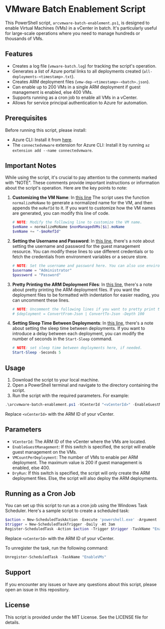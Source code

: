 # VMware Batch Enablement Script

This PowerShell script, `arcvmware-batch-enablement.ps1`, is designed to enable Virtual Machines (VMs) in a vCenter in batch. It's particularly useful for large-scale operations where you need to manage hundreds or thousands of VMs.

## Features

- Creates a log file (`vmware-batch.log`) for tracking the script's operation.
- Generates a list of Azure portal links to all deployments created (`all-deployments-<timestamp>.txt`).
- Creates ARM deployment files (`vmw-dep-<timestamp>-<batch>.json`).
- Can enable up to 200 VMs in a single ARM deployment if guest management is enabled, else 400 VMs.
- Supports running as a cron job to enable all VMs in a vCenter.
- Allows for service principal authentication to Azure for automation.

## Prerequisites

Before running this script, please install:

- Azure CLI: Install it from [here](https://docs.microsoft.com/en-us/cli/azure/install-azure-cli).
- The `connectedvmware` extension for Azure CLI: Install it by running `az extension add --name connectedvmware`.

## Important Notes

While using the script, it's crucial to pay attention to the comments marked with "NOTE". These comments provide important instructions or information about the script's operation. Here are the key points to note:

1. **Customizing the VM Name**: In [this line](./arcvmware-batch-enablement.ps1#L303)
The script uses the function `normalizeMoName` to generate a normalized name for the VM, and then appends the `moRefId` to it. If you want to customize how the VM names are generated, you can modify this line of code.

    ```powershell
    # NOTE: Modify the following line to customize the VM name.
    $vmName = normalizeMoName $nonManagedVMs[$i].moName
    $vmName += "-$moRefId"
    ```

2. **Setting the Username and Password**: In [this line](./arcvmware-batch-enablement.ps1#L316), there's a note about setting the username and password for the guest management resource. You can modify these lines to use different credentials or to fetch the credentials from environment variables or a secure store.

    ```powershell
    # NOTE: Set the username and password here. You can also use environment variables to fetch the username and password.
    $username = "Administrator"
    $password = "Password"
    ```

3. **Pretty Printing the ARM Deployment Files**: In [this line](./arcvmware-batch-enablement.ps1#L336), there's a note about pretty printing the ARM deployment files. If you want the deployment files to be formatted with indentation for easier reading, you can uncomment these lines.

    ```powershell
    # NOTE: Uncomment the following lines if you want to pretty print the ARM deployment files.
    # $deployment = ConvertFrom-Json | ConvertTo-Json -Depth 100
    ```

4. **Setting Sleep Time Between Deployments**: In [this line](./arcvmware-batch-enablement.ps1#L353), there's a note about setting the sleep time between deployments. If you want to introduce a delay between each deployment, you can modify the number of seconds in the `Start-Sleep` command.

    ```powershell
    # NOTE: set sleep time between deployments here, if needed.
    Start-Sleep -Seconds 5
    ```

## Usage

1. Download the script to your local machine.
2. Open a PowerShell terminal and navigate to the directory containing the script.
3. Run the script with the required parameters. For example:

```powershell
.\arcvmware-batch-enablement.ps1 -VCenterId "<vCenterId>" -EnableGuestManagement -VMCountPerDeployment 3 -DryRun
```

Replace `<vCenterId>` with the ARM ID of your vCenter.

## Parameters

- `VCenterId`: The ARM ID of the vCenter where the VMs are located.
- `EnableGuestManagement`: If this switch is specified, the script will enable guest management on the VMs.
- `VMCountPerDeployment`: The number of VMs to enable per ARM deployment. The maximum value is 200 if guest management is enabled, else 400.
- `DryRun`: If this switch is specified, the script will only create the ARM deployment files. Else, the script will also deploy the ARM deployments.

## Running as a Cron Job

You can set up this script to run as a cron job using the Windows Task Scheduler. Here's a sample script to create a scheduled task:

```powershell
$action = New-ScheduledTaskAction -Execute 'powershell.exe' -Argument '-File "C:\Path\To\vmware-batch-enable.ps1" -VCenterId "<vCenterId>" -EnableGuestManagement -VMCountPerDeployment 3 -DryRun'
$trigger = New-ScheduledTaskTrigger -Daily -At 3am
Register-ScheduledTask -Action $action -Trigger $trigger -TaskName "EnableVMs"
```

Replace `<vCenterId>` with the ARM ID of your vCenter.

To unregister the task, run the following command:

```powershell
Unregister-ScheduledTask -TaskName "EnableVMs"
```

## Support

If you encounter any issues or have any questions about this script, please open an issue in this repository.

## License

This script is provided under the MIT License. See the LICENSE file for details.
